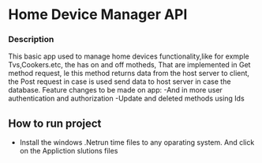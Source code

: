 # Home Device Manager API

### Description
This basic app used to manage home devices functionality,like for exmple Tvs,Cookers.etc,
 the has on and off motheds, That are implemented in Get method  request, le this method returns data from the host server to client, the Post request  in case is used send  data to host server in case the database.
Feature changes to be made on app:
-And in more user authentication and authorization
-Update and deleted methods using Ids 

## How to run project
- Install the windows .Netrun time files to any 
  oparating system.
  And click on the Appliction slutions files
